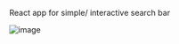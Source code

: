 React app for simple/ interactive search bar

![image](https://user-images.githubusercontent.com/64318247/179747458-ce7e2c03-257f-496e-8b61-5a68bf1d66b9.png)
